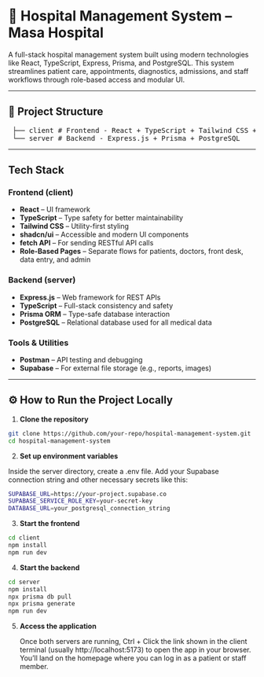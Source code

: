 # 🏥 Hospital Management System – Masa Hospital

A full-stack hospital management system built using modern technologies like React, TypeScript, Express, Prisma, and PostgreSQL. This system streamlines patient care, appointments, diagnostics, admissions, and staff workflows through role-based access and modular UI.

---

## 📁 Project Structure
<pre> ├── client # Frontend - React + TypeScript + Tailwind CSS + shadcn 
 └── server # Backend - Express.js + Prisma + PostgreSQL  </pre>


---

## Tech Stack

### Frontend (client)
- **React** – UI framework
- **TypeScript** – Type safety for better maintainability
- **Tailwind CSS** – Utility-first styling
- **shadcn/ui** – Accessible and modern UI components
- **fetch API** – For sending RESTful API calls
- **Role-Based Pages** – Separate flows for patients, doctors, front desk, data entry, and admin

### Backend (server)
- **Express.js** – Web framework for REST APIs
- **TypeScript** – Full-stack consistency and safety
- **Prisma ORM** – Type-safe database interaction
- **PostgreSQL** – Relational database used for all medical data

### Tools & Utilities
- **Postman** – API testing and debugging
- **Supabase** – For external file storage (e.g., reports, images)

---

## ⚙️ How to Run the Project Locally

1. **Clone the repository**
```bash
git clone https://github.com/your-repo/hospital-management-system.git
cd hospital-management-system 
```

2. **Set up environment variables**

Inside the server directory, create a .env file.
Add your Supabase connection string and other necessary secrets like this:

```bash
SUPABASE_URL=https://your-project.supabase.co
SUPABASE_SERVICE_ROLE_KEY=your-secret-key
DATABASE_URL=your_postgresql_connection_string
```

3. **Start the frontend**

```bash
cd client
npm install
npm run dev 
```

4. **Start the backend**

```bash
cd server
npm install
npx prisma db pull
npx prisma generate
npm run dev
```

5. **Access the application**

   Once both servers are running, Ctrl + Click the link shown in the client terminal (usually http://localhost:5173) to open the app in your browser.
   You’ll land on the homepage where you can log in as a patient or staff member.
